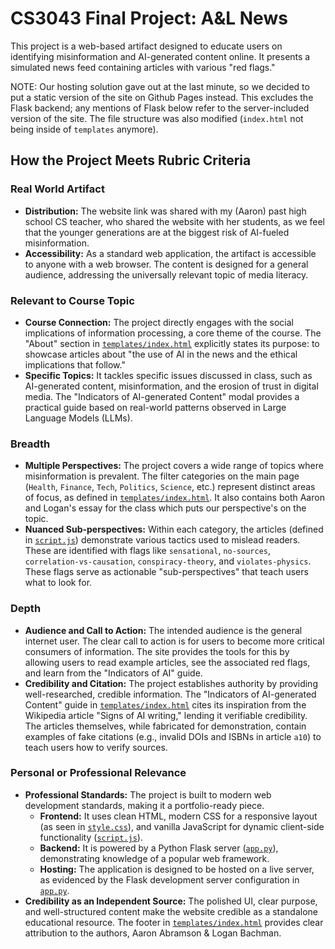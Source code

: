 # CS3043 Final Project: A&L News

This project is a web-based artifact designed to educate users on identifying misinformation and AI-generated content online. It presents a simulated news feed containing articles with various "red flags."

NOTE: Our hosting solution gave out at the last minute, so we decided to put a static version of the site on Github Pages instead. This excludes the Flask backend; any mentions of Flask below refer to the server-included version of the site. The file structure was also modified (`index.html` not being inside of `templates` anymore).

## How the Project Meets Rubric Criteria

### Real World Artifact

*   **Distribution:** The website link was shared with my (Aaron) past high school CS teacher, who shared the website with her students, as we feel that the younger generations are at the biggest risk of AI-fueled misinformation.
*   **Accessibility:** As a standard web application, the artifact is accessible to anyone with a web browser. The content is designed for a general audience, addressing the universally relevant topic of media literacy.

### Relevant to Course Topic

*   **Course Connection:** The project directly engages with the social implications of information processing, a core theme of the course. The "About" section in [`templates/index.html`](templates/index.html) explicitly states its purpose: to showcase articles about "the use of AI in the news and the ethical implications that follow."
*   **Specific Topics:** It tackles specific issues discussed in class, such as AI-generated content, misinformation, and the erosion of trust in digital media. The "Indicators of AI-generated Content" modal provides a practical guide based on real-world patterns observed in Large Language Models (LLMs).

### Breadth

*   **Multiple Perspectives:** The project covers a wide range of topics where misinformation is prevalent. The filter categories on the main page (`Health`, `Finance`, `Tech`, `Politics`, `Science`, etc.) represent distinct areas of focus, as defined in [`templates/index.html`](templates/index.html). It also contains both Aaron and Logan's essay for the class which puts our perspective's on the topic.
*   **Nuanced Sub-perspectives:** Within each category, the articles (defined in [`script.js`](script.js)) demonstrate various tactics used to mislead readers. These are identified with flags like `sensational`, `no-sources`, `correlation-vs-causation`, `conspiracy-theory`, and `violates-physics`. These flags serve as actionable "sub-perspectives" that teach users what to look for.

### Depth

*   **Audience and Call to Action:** The intended audience is the general internet user. The clear call to action is for users to become more critical consumers of information. The site provides the tools for this by allowing users to read example articles, see the associated red flags, and learn from the "Indicators of AI" guide.
*   **Credibility and Citation:** The project establishes authority by providing well-researched, credible information. The "Indicators of AI-generated Content" guide in [`templates/index.html`](templates/index.html) cites its inspiration from the Wikipedia article "Signs of AI writing," lending it verifiable credibility. The articles themselves, while fabricated for demonstration, contain examples of fake citations (e.g., invalid DOIs and ISBNs in article `a10`) to teach users how to verify sources.

### Personal or Professional Relevance

*   **Professional Standards:** The project is built to modern web development standards, making it a portfolio-ready piece.
    *   **Frontend:** It uses clean HTML, modern CSS for a responsive layout (as seen in [`style.css`](style.css)), and vanilla JavaScript for dynamic client-side functionality ([`script.js`](script.js)).
    *   **Backend:** It is powered by a Python Flask server ([`app.py`](app.py)), demonstrating knowledge of a popular web framework.
    *   **Hosting:** The application is designed to be hosted on a live server, as evidenced by the Flask development server configuration in [`app.py`](app.py).
*   **Credibility as an Independent Source:** The polished UI, clear purpose, and well-structured content make the website credible as a standalone educational resource. The footer in [`templates/index.html`](templates/index.html) provides clear attribution to the authors, Aaron Abramson & Logan Bachman.
